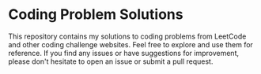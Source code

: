 # Coding Problem Solutions

This repository contains my solutions to coding problems from LeetCode and other coding challenge websites. Feel free to explore and use them for reference. If you find any issues or have suggestions for improvement, please don't hesitate to open an issue or submit a pull request.
